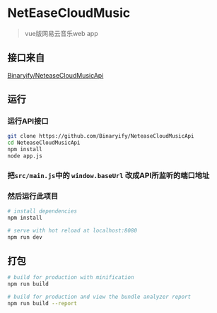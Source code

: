 # NetEaseCloudMusic

> vue版网易云音乐web app

## 接口来自
[Binaryify/NeteaseCloudMusicApi](https://github.com/Binaryify/NeteaseCloudMusicApi)

## 运行

### 运行API接口

``` bash
git clone https://github.com/Binaryify/NeteaseCloudMusicApi
cd NeteaseCloudMusicApi
npm install
node app.js
```
### 把`src/main.js`中的 `window.baseUrl` 改成API所监听的端口地址

### 然后运行此项目 

``` bash
# install dependencies
npm install

# serve with hot reload at localhost:8080
npm run dev
```

## 打包
``` bash
# build for production with minification
npm run build

# build for production and view the bundle analyzer report
npm run build --report
```



